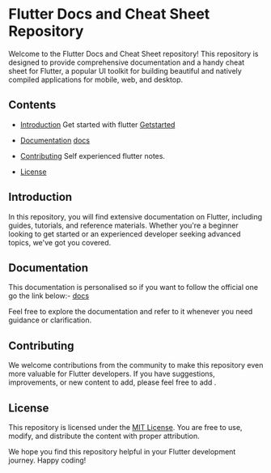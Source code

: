 # Flutter Docs and Cheat Sheet Repository

Welcome to the Flutter Docs and Cheat Sheet repository! This repository is designed to provide comprehensive documentation and a handy cheat sheet for Flutter, a popular UI toolkit for building beautiful and natively compiled applications for mobile, web, and desktop.

## Contents

- [Introduction](#introduction)
Get started with flutter [Getstarted](https://docs.flutter.dev/get-started/install)


- [Documentation](#documentation)
[docs](https://docs.flutter.dev/)


<!-- - [Cheat Sheet](#cheat-sheet) -->


- [Contributing](#contributing)
Self experienced flutter notes.

- [License](#license)

## Introduction

In this repository, you will find extensive documentation on Flutter, including guides, tutorials, and reference materials. Whether you're a beginner looking to get started or an experienced developer seeking advanced topics, we've got you covered.

## Documentation

This documentation is personalised so if you want to follow the official one  go the link below:-
[docs](https://docs.flutter.dev/)


Feel free to explore the documentation and refer to it whenever you need guidance or clarification.


## Contributing

We welcome contributions from the community to make this repository even more valuable for Flutter developers. If you have suggestions, improvements, or new content to add, please feel free to add .

## License

This repository is licensed under the [MIT License](LICENSE). You are free to use, modify, and distribute the content with proper attribution.

We hope you find this repository helpful in your Flutter development journey. Happy coding!
